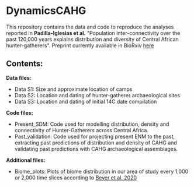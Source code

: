 # DynamicsCAHG

This repository contains the data and code to reproduce the analyses reported in **Padilla-Iglesias et al.** "Population inter-connectivity over the past 120,000 years explains distribution and diversity of Central African hunter-gatherers". Preprint currently available in BioRxiv [here](https://www.biorxiv.org/content/10.1101/2021.06.21.449204v1)

## Contents:

**Data files:**

- Data S1: Size and approximate location of camps
- Data S2: Location and dating of hunter-gatherer archaeological sites 
- Data S3: Location and dating of initial 14C date compilation 

**Code files:**

- Present_SDM: Code used for modelling distribution, density and connectivity of Hunter-Gatherers across Central Africa.
- Past_validation: Code used for projecting present ENM to the past, extracting past predictions of distribution and density of CAHG and validating past predictions with CAHG archaeological assemblages.

**Additional files:**

- Biome_plots: Plots of biome distribution in our area of study every 1,000 or 2,000 time slices according to [Beyer et al. 2020](https://www.nature.com/articles/s41597-020-0552-1)

